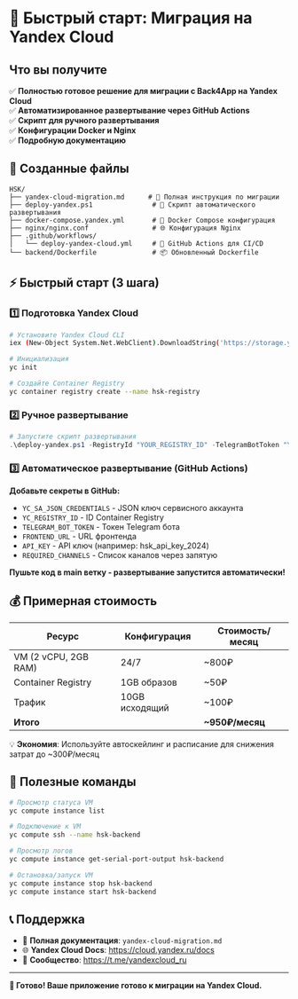 # 🚀 Быстрый старт: Миграция на Yandex Cloud

## Что вы получите

✅ **Полностью готовое решение для миграции с Back4App на Yandex Cloud**  
✅ **Автоматизированное развертывание через GitHub Actions**  
✅ **Скрипт для ручного развертывания**  
✅ **Конфигурации Docker и Nginx**  
✅ **Подробную документацию**  

## 📁 Созданные файлы

```
HSK/
├── yandex-cloud-migration.md      # 📖 Полная инструкция по миграции
├── deploy-yandex.ps1               # 🔧 Скрипт автоматического развертывания
├── docker-compose.yandex.yml       # 🐳 Docker Compose конфигурация
├── nginx/nginx.conf                # 🌐 Конфигурация Nginx
├── .github/workflows/
│   └── deploy-yandex-cloud.yml     # 🤖 GitHub Actions для CI/CD
└── backend/Dockerfile              # 📦 Обновленный Dockerfile
```

## ⚡ Быстрый старт (3 шага)

### 1️⃣ Подготовка Yandex Cloud

```bash
# Установите Yandex Cloud CLI
iex (New-Object System.Net.WebClient).DownloadString('https://storage.yandexcloud.net/yandexcloud-yc/install.ps1')

# Инициализация
yc init

# Создайте Container Registry
yc container registry create --name hsk-registry
```

### 2️⃣ Ручное развертывание

```powershell
# Запустите скрипт развертывания
.\deploy-yandex.ps1 -RegistryId "YOUR_REGISTRY_ID" -TelegramBotToken "YOUR_BOT_TOKEN" -FrontendUrl "YOUR_FRONTEND_URL"
```

### 3️⃣ Автоматическое развертывание (GitHub Actions)

**Добавьте секреты в GitHub:**
- `YC_SA_JSON_CREDENTIALS` - JSON ключ сервисного аккаунта
- `YC_REGISTRY_ID` - ID Container Registry
- `TELEGRAM_BOT_TOKEN` - Токен Telegram бота
- `FRONTEND_URL` - URL фронтенда
- `API_KEY` - API ключ (например: hsk_api_key_2024)
- `REQUIRED_CHANNELS` - Список каналов через запятую

**Пушьте код в main ветку - развертывание запустится автоматически!**

## 💰 Примерная стоимость

| Ресурс | Конфигурация | Стоимость/месяц |
|--------|--------------|----------------|
| VM (2 vCPU, 2GB RAM) | 24/7 | ~800₽ |
| Container Registry | 1GB образов | ~50₽ |
| Трафик | 10GB исходящий | ~100₽ |
| **Итого** | | **~950₽/месяц** |

💡 **Экономия**: Используйте автоскейлинг и расписание для снижения затрат до ~300₽/месяц

## 🔧 Полезные команды

```bash
# Просмотр статуса VM
yc compute instance list

# Подключение к VM
yc compute ssh --name hsk-backend

# Просмотр логов
yc compute instance get-serial-port-output hsk-backend

# Остановка/запуск VM
yc compute instance stop hsk-backend
yc compute instance start hsk-backend
```

## 📞 Поддержка

- 📖 **Полная документация**: `yandex-cloud-migration.md`
- 🌐 **Yandex Cloud Docs**: https://cloud.yandex.ru/docs
- 💬 **Сообщество**: https://t.me/yandexcloud_ru

---

**🎯 Готово! Ваше приложение готово к миграции на Yandex Cloud.**